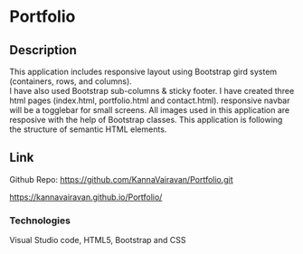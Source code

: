 # Portfolio

## Description

This application includes responsive layout using Bootstrap gird system (containers, rows, and columns).  
I have also used Bootstrap sub-columns & sticky footer.
I have created three html pages (index.html, portfolio.html and contact.html).
responsive navbar will be a togglebar for small screens.
All images used in this application are resposive with the help of Bootstrap classes.
This application is following the structure of semantic HTML elements.

## Link

Github Repo: https://github.com/KannaVairavan/Portfolio.git

https://kannavairavan.github.io/Portfolio/

### Technologies

Visual Studio code, HTML5, Bootstrap and CSS
